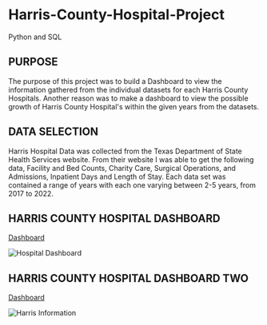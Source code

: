 # Harris-County-Hospital-Project
Python and SQL

## PURPOSE
The purpose of this project was to build a Dashboard to view the information gathered from the individual datasets for each Harris County Hospitals. Another reason was to make a dashboard to view the possible growth of Harris County Hospital's within the given years from the datasets.

## DATA SELECTION
Harris Hospital Data was collected from the Texas Department of State Health Services website. From their website I was able to get the following data, Facility and Bed Counts, Charity Care, Surgical Operations, and Admissions, Inpatient Days and Length of Stay. Each data set was contained a range of years with each one varying between 2-5 years, from 2017 to 2022.

## HARRIS COUNTY HOSPITAL DASHBOARD
[Dashboard](https://public.tableau.com/app/profile/agustin.garcia3499/viz/HarrisHospitals/HospitalDashboard)

![Hospital Dashboard](https://github.com/user-attachments/assets/95be0bab-7ad2-42b0-b225-3166323675aa)


## HARRIS COUNTY HOSPITAL DASHBOARD TWO
[Dashboard](https://public.tableau.com/app/profile/agustin.garcia3499/viz/HarrisCountyHospitalInfo/HarrisInformation)

![Harris Information](https://github.com/user-attachments/assets/9b0dcf03-8b22-415d-bb3c-5e5bf1591a32)
